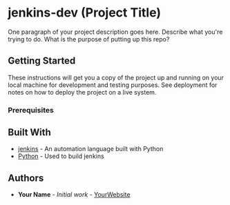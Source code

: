  # jenkins-dev (Project Title)
 
 One paragraph of your project description goes here. Describe what you're trying to do.
 What is the purpose of putting up this repo?
 
 ## Getting Started
 
 These instructions will get you a copy of the project up and running on your local machine
 for development and testing purposes. See deployment for notes on how to deploy the project
 on a live system.
 
 ### Prerequisites
 
 
 ## Built With
 
 * [jenkins](https://www.jenkins.com/) - An automation language built with Python
 * [Python](https://www.python.org/) - Used to build jenkins
         
 ## Authors
 
 * **Your Name** - *Initial work* - [YourWebsite](https://example.com/)

